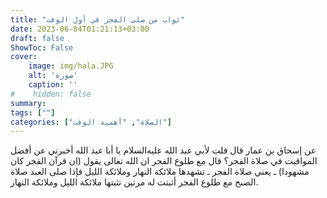 ```yaml
---
title: "ثواب من صلى الفجر في أول الوقت"
date: 2023-06-04T01:21:13+03:00
draft: false
ShowToc: False
cover:
    image: img/hala.JPG
    alt: 'صورة'
    caption: ''
#    hidden: false
summary: 
tags: [""]
categories: ["الصلاة", "أهمية الوقت"]
---
```

عن إسحاق بن عمار قال
قلت لأبي عبد الله عليه‌السلام يا أبا عبد الله أخبرني عن أفضل المواقيت في صلاة
الفجر؟ قال مع طلوع الفجر ان الله تعالى يقول (ان قرآن الفجر كان
مشهودا) ـ يعني صلاة الفجر ـ تشهدها ملائكة النهار وملائكة الليل
فإذا صلى العبد صلاة الصبح مع طلوع الفجر أثبتت له مرتين تثبتها ملائكة
الليل وملائكة النهار.

